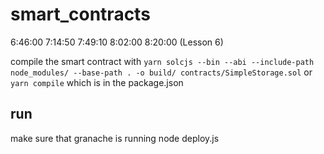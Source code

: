 # smart_contracts

6:46:00
7:14:50
7:49:10
8:02:00
8:20:00 (Lesson 6)

compile the smart contract with
`yarn solcjs --bin --abi --include-path node_modules/ --base-path . -o build/ contracts/SimpleStorage.sol`
or
`yarn compile` which is in the package.json

## run

make sure that granache is running
node deploy.js
